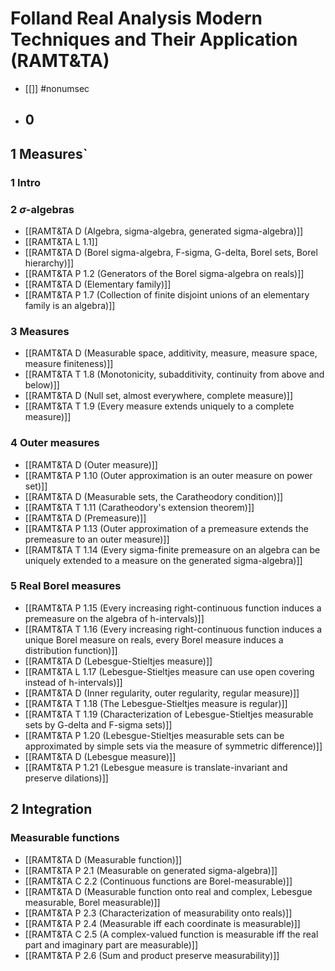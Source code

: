# Folland Real Analysis Modern Techniques and Their Application (RAMT&TA)
- [[]] #nonumsec 
- ## 0
## 1 Measures`
### 1 Intro
### 2 $\sigma$-algebras
- [[RAMT&TA D (Algebra, sigma-algebra, generated sigma-algebra)]]
- [[RAMT&TA L 1.1]]
- [[RAMT&TA D (Borel sigma-algebra, F-sigma, G-delta, Borel sets, Borel hierarchy)]]
- [[RAMT&TA P 1.2 (Generators of the Borel sigma-algebra on reals)]]
- [[RAMT&TA D (Elementary family)]]
- [[RAMT&TA P 1.7 (Collection of finite disjoint unions of an elementary family is an algebra)]]
### 3 Measures
- [[RAMT&TA D (Measurable space, additivity, measure, measure space, measure finiteness)]]
- [[RAMT&TA T 1.8 (Monotonicity, subadditivity, continuity from above and below)]]
- [[RAMT&TA D (Null set, almost everywhere, complete measure)]]
- [[RAMT&TA T 1.9 (Every measure extends uniquely to a complete measure)]]
### 4 Outer measures
- [[RAMT&TA D (Outer measure)]]
- [[RAMT&TA P 1.10 (Outer approximation is an outer measure on power set)]]
- [[RAMT&TA D (Measurable sets, the Caratheodory condition)]]
- [[RAMT&TA T 1.11 (Caratheodory's extension theorem)]]
- [[RAMT&TA D (Premeasure)]]
- [[RAMT&TA P 1.13 (Outer approximation of a premeasure extends the premeasure to an outer measure)]]
- [[RAMT&TA T 1.14 (Every sigma-finite premeasure on an algebra can be uniquely extended to a measure on the generated sigma-algebra)]]
### 5 Real Borel measures
- [[RAMT&TA P 1.15 (Every increasing right-continuous function induces a premeasure on the algebra of h-intervals)]]
- [[RAMT&TA T 1.16 (Every increasing right-continuous function induces a unique Borel measure on reals, every Borel measure induces a distribution function)]]
- [[RAMT&TA D (Lebesgue-Stieltjes measure)]]
- [[RAMT&TA L 1.17 (Lebesgue-Stieltjes measure can use open covering instead of h-intervals)]]
- [[RAMT&TA D (Inner regularity, outer regularity, regular measure)]]
- [[RAMT&TA T 1.18 (The Lebesgue-Stieltjes measure is regular)]]
- [[RAMT&TA T 1.19 (Characterization of Lebesgue-Stieltjes measurable sets by G-delta and F-sigma sets)]]
- [[RAMT&TA P 1.20 (Lebesgue-Stieltjes measurable sets can be approximated by simple sets via the measure of symmetric difference)]]
- [[RAMT&TA D (Lebesgue measure)]]
- [[RAMT&TA P 1.21 (Lebesgue measure is translate-invariant and preserve dilations)]]
## 2 Integration
### Measurable functions
- [[RAMT&TA D (Measurable function)]]
- [[RAMT&TA P 2.1 (Measurable on generated sigma-algebra)]]
- [[RAMT&TA C 2.2 (Continuous functions are Borel-measurable)]]
- [[RAMT&TA D (Measurable function onto real and complex, Lebesgue measurable, Borel measurable)]]
- [[RAMT&TA P 2.3 (Characterization of measurability onto reals)]]
- [[RAMT&TA P 2.4 (Measurable iff each coordinate is measurable)]]
- [[RAMT&TA C 2.5 (A complex-valued function is measurable iff the real part and imaginary part are measurable)]]
- [[RAMT&TA P 2.6 (Sum and product preserve measurability)]]